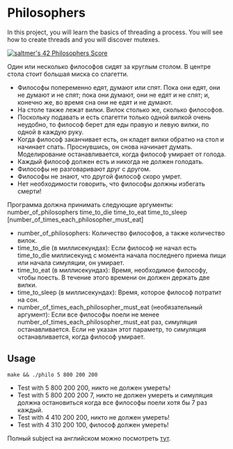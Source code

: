 # Philosophers

In this project, you will learn the basics of threading a process.
You will see how to create threads and you will discover mutexes.

[![saltmer's 42 Philosophers Score](https://badge42.vercel.app/api/v2/cl1mc7bhg006309kzftm5w40f/project/2264972)](https://github.com/JaeSeoKim/badge42)


Один или несколько философов сидят за круглым столом.
В центре стола стоит большая миска со спагетти.

* Философы попеременно едят, думают или спят.
Пока они едят, они не думают и не спят;
пока они думают, они не едят и не спят;
и, конечно же, во время сна они не едят и не думают.
* На столе также лежат вилки. Вилок столько же, сколько философов.
* Поскольку подавать и есть спагетти только одной вилкой очень неудобно, то
философ берет для еды правую и левую вилки, по одной в каждую руку.
* Когда философ заканчивает есть, он кладет вилки обратно на стол и
начинает спать. Проснувшись, он снова начинает думать. Моделирование останавливается, когда
философ умирает от голода.
* Каждый философ должен есть и никогда не должен голодать.
* Философы не разговаривают друг с другом.
* Философы не знают, что другой философ скоро умрет.
* Нет необходимости говорить, что философы должны избегать смерти!

Программа должна принимать следующие аргументы:
number_of_philosophers time_to_die time_to_eat time_to_sleep
[number_of_times_each_philosopher_must_eat]
* number_of_philosophers: Количество философов, а также количество вилок.
* time_to_die (в миллисекундах): Если философ не начал есть time_to_die
миллисекунд с момента начала последнего приема пищи или начала симуляции, он умирает.
* time_to_eat (в миллисекундах): Время, необходимое философу, чтобы поесть.
В течение этого времени он должен держать две вилки.
* time_to_sleep (в миллисекундах): Время, которое философ потратит на сон.
* number_of_times_each_philosopher_must_eat (необязательный аргумент): Если все
философы поели не менее number_of_times_each_philosopher_must_eat
раз, симуляция останавливается. Если не указан этот параметр, то симуляция останавливается, когда
философ умирает.

## Usage

```
make && ./philo 5 800 200 200
```

- Test with 5 800 200 200, никто не должен умереть!
- Test with 5 800 200 200 7, никто не должен умереть и симуляция должна остановиться когда все философы поели хотя бы 7 раз каждый.
- Test with 4 410 200 200, никто не должен умереть!
- Test with 4 310 200 100, философ должен умереть!

Полный subject на английском можно посмотреть <a href="./en.subject.pdf">тут</a>.

